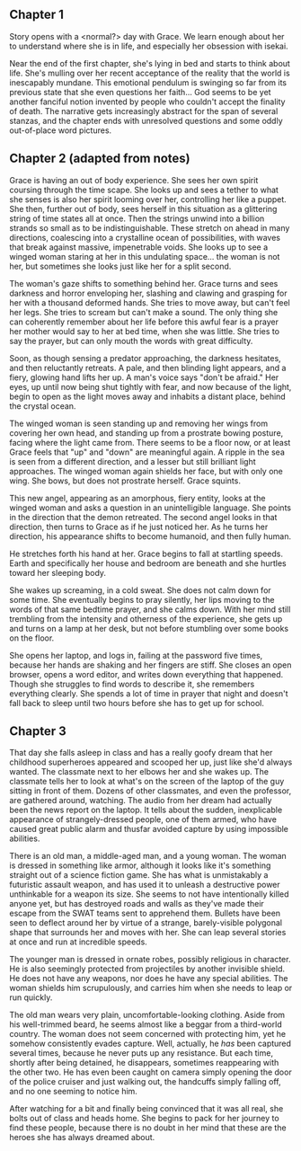 ## Chapter 1
Story opens with a <normal?> day with Grace. We learn enough about her to understand where she is in life, and especially her obsession with isekai.

Near the end of the first chapter, she's lying in bed and starts to think about life. She's mulling over her recent acceptance of the reality that the world is inescapably mundane. This emotional pendulum is swinging so far from its previous state that she even questions her faith... God seems to be yet another fanciful notion invented by people who couldn't accept the finality of death. The narrative gets increasingly abstract for the span of several stanzas, and the chapter ends with unresolved questions and some oddly out-of-place word pictures.

## Chapter 2 (adapted from notes)
Grace is having an out of body experience. She sees her own spirit coursing through the time scape. She looks up and sees a tether to what she senses is also her spirit looming over her, controlling her like a puppet. She then, further out of body, sees herself in this situation as a glittering string of time states all at once. Then the strings unwind into a billion strands so small as to be indistinguishable. These stretch on ahead in many directions, coalescing into a crystalline ocean of possibilities, with waves that break against massive, impenetrable voids. She looks up to see a winged woman staring at her in this undulating space... the woman is not her, but sometimes she looks just like her for a split second. 

The woman's gaze shifts to something behind her. Grace turns and sees darkness and horror enveloping her, slashing and clawing and grasping for her with a thousand deformed hands. She tries to move away, but can't feel her legs. She tries to scream but can't make a sound. The only thing she can coherently remember about her life before this awful fear is a prayer her mother would say to her at bed time, when she was little. She tries to say the prayer, but can only mouth the words with great difficulty.

Soon, as though sensing a predator approaching, the darkness hesitates, and then reluctantly retreats. A pale, and then blinding light appears, and a fiery, glowing hand lifts her up. A man's voice says "don't be afraid." Her eyes, up until now being shut tightly with fear, and now because of the light, begin to open as the light moves away and inhabits a distant place, behind the crystal ocean. 

The winged woman is seen standing up and removing her wings from covering her own head, and standing up from a prostrate bowing posture, facing where the light came from. There seems to be a floor now, or at least Grace feels that "up" and "down" are meaningful again. A ripple in the sea is seen from a different direction, and a lesser but still brilliant light approaches. The winged woman again shields her face, but with only one wing. She bows, but does not prostrate herself. Grace squints. 

This new angel, appearing as an amorphous, fiery entity, looks at the winged woman and asks a question in an unintelligible language. She points in the direction that the demon retreated. The second angel looks in that direction, then turns to Grace as if he just noticed her. As he turns her direction, his appearance shifts to become humanoid, and then fully human. 

He stretches forth his hand at her. Grace begins to fall at startling speeds. Earth and specifically her house and bedroom are beneath and she hurtles toward her sleeping body. 

She wakes up screaming, in a cold sweat. She does not calm down for some time. She eventually begins to pray silently, her lips moving to the words of that same bedtime prayer, and she calms down. With her mind still trembling from the intensity and otherness of the experience, she gets up and turns on a lamp at her desk, but not before stumbling over some books on the floor. 

She opens her laptop, and logs in, failing at the password five times, because her hands are shaking and her fingers are stiff. She closes an open browser, opens a word editor, and writes down everything that happened. Though she struggles to find words to describe it, she remembers everything clearly. She spends a lot of time in prayer that night and doesn't fall back to sleep until two hours before she has to get up for school. 

## Chapter 3

That day she falls asleep in class and has a really goofy dream that her childhood superheroes appeared and scooped her up, just like she'd always wanted. The classmate next to her elbows her and she wakes up. The classmate tells her to look at what's on the screen of the laptop of the guy sitting in front of them. Dozens of other classmates, and even the professor, are gathered around, watching. The audio from her dream had actually been the news report on the laptop. It tells about the sudden, inexplicable appearance of strangely-dressed people, one of them armed, who have caused great public alarm and thusfar avoided capture by using impossible abilities. 

There is an old man, a middle-aged man, and a young woman. The woman is dressed in something like armor, although it looks like it's something straight out of a science fiction game. She has what is unmistakably a futuristic assault weapon, and has used it to unleash a destructive power unthinkable for a weapon its size. She seems to not have intentionally killed anyone yet, but has destroyed roads and walls as they've made their escape from the SWAT teams sent to apprehend them. Bullets have been seen to deflect around her by virtue of a strange, barely-visible polygonal shape that surrounds her and moves with her. She can leap several stories at once and run at incredible speeds.

The younger man is dressed in ornate robes, possibly religious in character. He is also seemingly protected from projectiles by another invisible shield. He does not have any weapons, nor does he have any special abilities. The woman shields him scrupulously, and carries him when she needs to leap or run quickly.

The old man wears very plain, uncomfortable-looking clothing. Aside from his well-trimmed beard, he seems almost like a beggar from a third-world country. The woman does not seem concerned with protecting him, yet he somehow consistently evades capture. Well, actually, he *has* been captured several times, because he never puts up any resistance. But each time, shortly after being detained, he disappears, sometimes reappearing with the other two. He has even been caught on camera simply opening the door of the police cruiser and just walking out, the handcuffs simply falling off, and no one seeming to notice him.

After watching for a bit and finally being convinced that it was all real, she bolts out of class and heads home. She begins to pack for her journey to find these people, because there is no doubt in her mind that these are the heroes she has always dreamed about.
